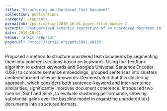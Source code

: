```yaml
---
title: "Structuring an Unordered Text Document"
collection: publications
category: preprints
permalink: /publication/2010-10-01-paper-title-number-2
excerpt: 'Unsupervised semantic reordering of an unordered document into sections based on relevance'
date: 2019-10-01
venue: 'arXiv Preprint'
paperurl: 'https://arxiv.org/pdf/1901.10133'
---
```


Proposed a method to structure unordered text documents by segmenting them into coherent sections based on keywords. Using the TextRank algorithm to extract keywords and Google’s Universal Sentence Encoder (USE) to compute sentence embeddings, grouped sentences into clusters centered around relevant keywords. Demonstrated that this clustering approach, which considers both sentence-keyword and inter-sentence similarities, significantly improves document coherence. Introduced two metrics, Sim1 and Sim2, to evaluate clustering performance, showing substantial gains over the baseline model in organizing unordered text documents into structured formats.